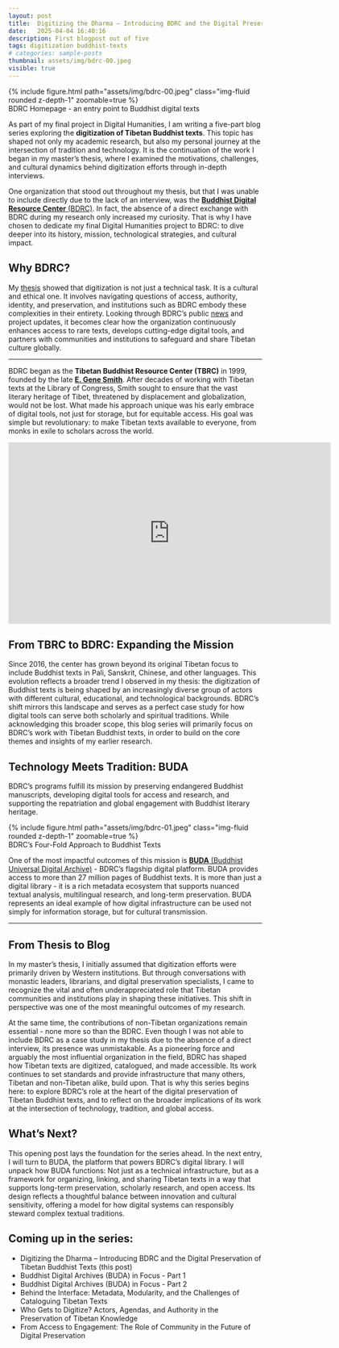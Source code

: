 ```yaml
---
layout: post
title:  Digitizing the Dharma – Introducing BDRC and the Digital Preservation of Tibetan Buddhist Texts
date:   2025-04-04 16:40:16
description: First blogpost out of five
tags: digitization buddhist-texts
# categories: sample-posts
thumbnail: assets/img/bdrc-00.jpeg
visible: true
---
```



<div class="row mt-3">
    <div class="col-sm mt-3 mt-md-0">
        {% include figure.html path="assets/img/bdrc-00.jpeg" class="img-fluid rounded z-depth-1" zoomable=true %}
    </div>
</div>
<div class="caption">
    BDRC Homepage - an entry point to Buddhist digital texts
</div>



As part of my final project in Digital Humanities, I am writing a five-part blog series exploring the **digitization of Tibetan Buddhist texts**. This topic has shaped not only my academic research, but also my personal journey at the intersection of tradition and technology. It is the continuation of the work I began in my master’s thesis, where I examined the motivations, challenges, and cultural dynamics behind digitization efforts through in-depth interviews.

One organization that stood out throughout my thesis, but that I was unable to include directly due to the lack of an interview, was the [**Buddhist Digital Resource Center** (BDRC)](https://www.bdrc.io). In fact, the absence of a direct exchange with BDRC during my research only increased my curiosity. That is why I have chosen to dedicate my final Digital Humanities project to BDRC: to dive deeper into its history, mission, technological strategies, and cultural impact.

## Why BDRC?

My [thesis](/assets/pdf/Yundung%202024_%20Digitizing%20Tibetan%20Buddhist%20Texts.pdf) showed that digitization is not just a technical task. It is a cultural and ethical one. It involves navigating questions of access, authority, identity, and preservation, and institutions such as BDRC embody these complexities in their entirety. Looking through BDRC’s public [news](https://www.bdrc.io/news/) and project updates, it becomes clear how the organization continuously enhances access to rare texts, develops cutting-edge digital tools, and partners with communities and institutions to safeguard and share Tibetan culture globally.

---

BDRC began as the **Tibetan Buddhist Resource Center (TBRC)** in 1999, founded by the late [**E. Gene Smith**](https://www.bdrc.io/people/e-gene-smith/). After decades of working with Tibetan texts at the Library of Congress, Smith sought to ensure that the vast literary heritage of Tibet, threatened by displacement and globalization, would not be lost. What made his approach unique was his early embrace of digital tools, not just for storage, but for equitable access. His goal was simple but revolutionary: to make Tibetan texts available to everyone, from monks in exile to scholars across the world.

<div class="embed-responsive embed-responsive-16by9 mb-3">
  <iframe 
    title="Vimeo player" 
    src="https://player.vimeo.com/video/241025523?h=2ab2062237" 
    width="640" 
    height="360" 
    frameborder="0" 
    allowfullscreen>
  </iframe>
</div>

## From TBRC to BDRC: Expanding the Mission

Since 2016, the center has grown beyond its original Tibetan focus to include Buddhist texts in Pali, Sanskrit, Chinese, and other languages. This evolution reflects a broader trend I observed in my thesis: the digitization of Buddhist texts is being shaped by an increasingly diverse group of actors with different cultural, educational, and technological backgrounds. BDRC’s shift mirrors this landscape and serves as a perfect case study for how digital tools can serve both scholarly and spiritual traditions. While acknowledging this broader scope, this blog series will primarily focus on BDRC’s work with Tibetan Buddhist texts, in order to build on the core themes and insights of my earlier research.

## Technology Meets Tradition: BUDA

BDRC’s programs fulfill its mission by preserving endangered Buddhist manuscripts, developing digital tools for access and research, and supporting the repatriation and global engagement with Buddhist literary heritage.

<div class="row mt-3">
    <div class="col-sm mt-3 mt-md-0">
        {% include figure.html path="assets/img/bdrc-01.jpeg" class="img-fluid rounded z-depth-1" zoomable=true %}
    </div>
</div>
<div class="caption">
    BDRC’s Four-Fold Approach to Buddhist Texts
</div>

One of the most impactful outcomes of this mission is [**BUDA** (Buddhist Universal Digital Archive)](https://www.bdrc.io/buda-archive/) - BDRC’s flagship digital platform. BUDA provides access to more than 27 million pages of Buddhist texts. It is more than just a digital library - it is a rich metadata ecosystem that supports nuanced textual analysis, multilingual research, and long-term preservation. BUDA represents an ideal example of how digital infrastructure can be used not simply for information storage, but for cultural transmission.

---

## From Thesis to Blog

In my master’s thesis, I initially assumed that digitization efforts were primarily driven by Western institutions. But through conversations with monastic leaders, librarians, and digital preservation specialists, I came to recognize the vital and often underappreciated role that Tibetan communities and institutions play in shaping these initiatives. This shift in perspective was one of the most meaningful outcomes of my research.

At the same time, the contributions of non-Tibetan organizations remain essential - none more so than the BDRC. Even though I was not able to include BDRC as a case study in my thesis due to the absence of a direct interview, its presence was unmistakable. As a pioneering force and arguably the most influential organization in the field, BDRC has shaped how Tibetan texts are digitized, catalogued, and made accessible. Its work continues to set standards and provide infrastructure that many others, Tibetan and non-Tibetan alike, build upon. That is why this series begins here: to explore BDRC’s role at the heart of the digital preservation of Tibetan Buddhist texts, and to reflect on the broader implications of its work at the intersection of technology, tradition, and global access.

## What’s Next?

This opening post lays the foundation for the series ahead. In the next entry, I will turn to BUDA, the platform that powers BDRC’s digital library. I will unpack how BUDA functions: Not just as a technical infrastructure, but as a framework for organizing, linking, and sharing Tibetan texts in a way that supports long-term preservation, scholarly research, and open access. Its design reflects a thoughtful balance between innovation and cultural sensitivity, offering a model for how digital systems can responsibly steward complex textual traditions.

## Coming up in the series:

- Digitizing the Dharma – Introducing BDRC and the Digital Preservation of Tibetan Buddhist Texts (this post)  
- Buddhist Digital Archives (BUDA) in Focus - Part 1
- Buddhist Digital Archives (BUDA) in Focus - Part 2
- Behind the Interface: Metadata, Modularity, and the Challenges of Cataloguing Tibetan Texts  
- Who Gets to Digitize? Actors, Agendas, and Authority in the Preservation of Tibetan Knowledge  
- From Access to Engagement: The Role of Community in the Future of Digital Preservation
